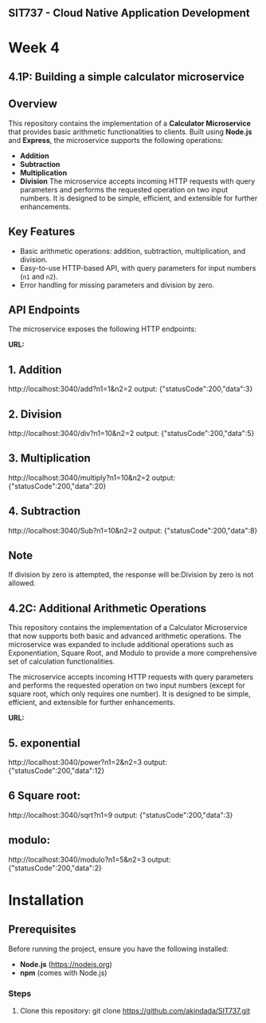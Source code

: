 ## SIT737 - Cloud Native Application Development

# Week 4
## 4.1P: Building a simple calculator microservice

## Overview
This repository contains the implementation of a **Calculator Microservice** that provides basic arithmetic functionalities to clients. Built using **Node.js** and **Express**, the microservice supports the following operations:
- **Addition**
- **Subtraction**
- **Multiplication**
- **Division**
The microservice accepts incoming HTTP requests with query parameters and performs the requested operation on two input numbers. It is designed to be simple, efficient, and extensible for further enhancements.
## Key Features
- Basic arithmetic operations: addition, subtraction, multiplication, and division.
- Easy-to-use HTTP-based API, with query parameters for input numbers (`n1` and `n2`).
- Error handling for missing parameters and division by zero.
## API Endpoints
The microservice exposes the following HTTP endpoints:

**URL:**
## 1. Addition
http://localhost:3040/add?n1=1&n2=2
output: {"statusCode":200,"data":3}
## 2. Division
http://localhost:3040/div?n1=10&n2=2
output: {"statusCode":200,"data":5}
## 3. Multiplication
http://localhost:3040/multiply?n1=10&n2=2
output: {"statusCode":200,"data":20}
## 4. Subtraction
http://localhost:3040/Sub?n1=10&n2=2
output: {"statusCode":200,"data":8}

## Note
If division by zero is attempted, the response will be:Division by zero is not allowed.

## 4.2C: Additional Arithmetic Operations
This repository contains the implementation of a Calculator Microservice that now supports both basic and advanced arithmetic operations. The microservice was expanded to include additional operations such as Exponentiation, Square Root, and Modulo to provide a more comprehensive set of calculation functionalities.

The microservice accepts incoming HTTP requests with query parameters and performs the requested operation on two input numbers (except for square root, which only requires one number). It is designed to be simple, efficient, and extensible for further enhancements.

**URL:**
## 5. exponential
http://localhost:3040/power?n1=2&n2=3
output: {"statusCode":200,"data":12}
## 6 Square root:
http://localhost:3040/sqrt?n1=9
output: {"statusCode":200,"data":3}
## modulo: 
http://localhost:3040/modulo?n1=5&n2=3
output: {"statusCode":200,"data":2}

# Installation
## Prerequisites
Before running the project, ensure you have the following installed:
- **Node.js** (https://nodejs.org)
- **npm** (comes with Node.js)

### Steps

1. Clone this repository:
 git clone https://github.com/akindada/SIT737.git


